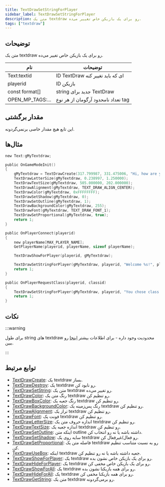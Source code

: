 ```yaml
---
title: TextDrawSetStringForPlayer
sidebar_label: TextDrawSetStringForPlayer
description: متن یک textdraw رو برای یک بازیکن خاص تغییر می‌ده.
tags: ["textdraw"]
---
```


<VersionWarn version='omp v1.1.0.2612' />

## توضیحات

متن یک textdraw رو برای یک بازیکن خاص تغییر می‌ده.

| نام              | توضیحات                               |
| ---------------- | ------------------------------------- |
| Text:textid      | ID TextDraw ای که باید تغییر کنه          |
| playerid         | ID بازیکن                      |
| const format[]   | string جدید برای TextDraw           |
| OPEN_MP_TAGS:... | تعداد نامحدود آرگومان از هر نوع tag |

## مقدار برگشتی

این تابع هیچ مقدار خاصی برنمی‌گردونه.

## مثال‌ها

```c
new Text:gMyTextdraw;

public OnGameModeInit()
{
    gMyTextdraw = TextDrawCreate(317.799987, 331.475006, "Hi, how are you?");
    TextDrawLetterSize(gMyTextdraw, 0.238997, 1.250000);
    TextDrawTextSize(gMyTextdraw, 505.000000, 202.000000);
    TextDrawAlignment(gMyTextdraw, TEXT_DRAW_ALIGN_CENTER);
    TextDrawColor(gMyTextdraw, 0xFFFFFFFF);
    TextDrawSetShadow(gMyTextdraw, 0);
    TextDrawSetOutline(gMyTextdraw, 1);
    TextDrawBackgroundColor(gMyTextdraw, 255);
    TextDrawFont(gMyTextdraw, TEXT_DRAW_FONT_1);
    TextDrawSetProportional(gMyTextdraw, true);
    return 1;
}

public OnPlayerConnect(playerid)
{
    new playerName[MAX_PLAYER_NAME];
    GetPlayerName(playerid, playerName, sizeof playerName);

    TextDrawShowForPlayer(playerid, gMyTextdraw);

    TextDrawSetStringForPlayer(gMyTextdraw, playerid, "Welcome %s!", playerName);
    return 1;
}

public OnPlayerRequestClass(playerid, classid)
{
    TextDrawSetStringForPlayer(gMyTextdraw, playerid, "You chose class %d", classid);
    return 1;
}
```

## نکات

:::warning

برای طول string های textdraw محدودیت وجود داره - برای اطلاعات بیشتر [اینجا](../resources/limits) رو ببین.

:::

## توابع مرتبط

- [TextDrawCreate](TextDrawCreate): یک textdraw بساز.
- [TextDrawDestroy](TextDrawDestroy): یک textdraw رو نابود کن.
- [TextDrawSetString](TextDrawSetString): متن یک textdraw رو تغییر می‌ده.
- [TextDrawColor](TextDrawColor): رنگ متن یک textdraw رو تنظیم کن.
- [TextDrawBoxColor](TextDrawBoxColor): رنگ جعبه یک textdraw رو تنظیم کن.
- [TextDrawBackgroundColor](TextDrawBackgroundColor): رنگ پس‌زمینه یک textdraw رو تنظیم کن.
- [TextDrawAlignment](TextDrawAlignment): تراز یک textdraw رو تنظیم کن.
- [TextDrawFont](TextDrawFont): فونت یک textdraw رو تنظیم کن.
- [TextDrawLetterSize](TextDrawLetterSize): اندازه حروف متن یک textdraw رو تنظیم کن.
- [TextDrawTextSize](TextDrawTextSize): اندازه جعبه یک textdraw رو تنظیم کن.
- [TextDrawSetOutline](TextDrawSetOutline): اینکه متن outline داشته باشه یا نه رو انتخاب کن.
- [TextDrawSetShadow](TextDrawSetShadow): سایه روی یک textdraw رو فعال/غیرفعال کن.
- [TextDrawSetProportional](TextDrawSetProportional): فاصله متن یک textdraw رو به نسبت متناسب تنظیم کن.
- [TextDrawUseBox](TextDrawUseBox): اینکه textdraw جعبه داشته باشه یا نه رو تنظیم کن.
- [TextDrawShowForPlayer](TextDrawShowForPlayer): یک textdraw رو برای یک بازیکن خاص نشون بده.
- [TextDrawHideForPlayer](TextDrawHideForPlayer): یک textdraw رو برای یک بازیکن خاص مخفی کن.
- [TextDrawShowForAll](TextDrawShowForAll): یک textdraw رو برای همه بازیکنا نشون بده.
- [TextDrawHideForAll](TextDrawHideForAll): یک textdraw رو برای همه بازیکنا مخفی کن.
- [TextDrawGetString](TextDrawGetString): متن یک textdraw رو برمی‌گردونه.
